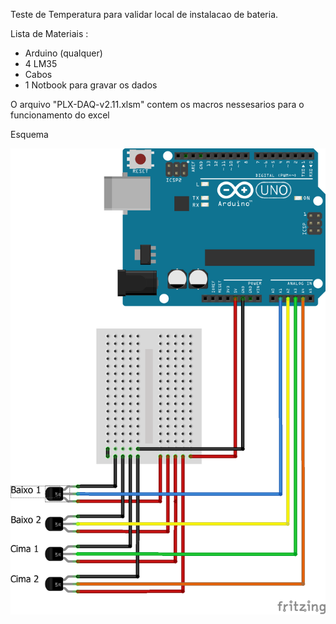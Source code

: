 Teste de Temperatura para validar local de instalacao de bateria.


Lista de Materiais :
  - Arduino (qualquer)
  - 4 LM35
  - Cabos
  - 1 Notbook para gravar os dados

O arquivo "PLX-DAQ-v2.11.xlsm" contem os macros nessesarios para o funcionamento do excel

Esquema

![](ligacao.png)
